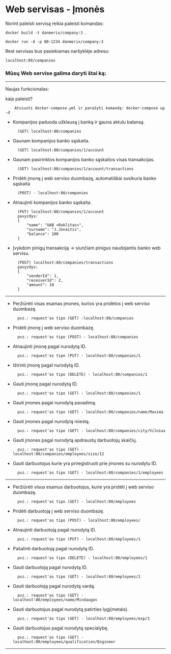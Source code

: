 # Web servisas - Įmonės #

Norint paleisti servisą reikia paleisti komandas:

`docker build -t danmerix/company:3 .`

`docker run -d -p 80:1234 danmerix/company:3`

Rest servisas bus pasiekiamas naršyklėje adresu:

`localhost:80/companies`

### Mūsų Web servise galima daryti štai ką: ###



---
Naujas funkcionalas:

kaip paleisti? 

        Atsiusti docker-compose.yml ir parašyti komandą: docker-compose up -d

* Kompanijos paduoda užklausą į banką ir gauna aktulu balansą.
    
        (GET) localhost:80/companies
* Gaunam kompanijos banko sąskaita.
    
        (GET) localhost:80/companies/1/account
* Gaunam pasirinktos kompanijos banko sąskaitos visas transakcijas.
    
        (GET) localhost:80/companies/1/account/transactions
* Pridėti įmonę į web serviso duombazę, automatiškai susikuria banko sąskaita

        (POST) - localhost:80/companies
* Atnaujinti kompanijos banko sąskaita.
         
        (PUT) localhost:80/companies/1/account
        pavyzdys:
        {
            "name": "UAB <Roklitas>",
            "surname": "J.Jonaitis",
            "balance": 100
        }
* Įvykdom pinigų transakciją -> siunčiam pinigus naudojantis banko web servisu.
         
        (POST) localhost:80/companies/transactions
        pavyzdys:
        {
            "senderId": 1,
            "receiverId": 2,
            "amount": 10
        }
       
---


* Peržiūrėti visas esamas įmones, kurios yra pridėtos į web serviso duombazę.

        pvz.: request'as tipo (GET) -localhost:80/companies
* Pridėti įmonę į web serviso duombazę.

        pvz.: request'as tipo (POST) - localhost:80/companies
* Atnaujinti įmonę pagal nurodytą ID.

        pvz.: request'as tipo (PUT) - localhost:80/companies/1
* Ištrinti įmonę pagal nurodytą ID.

        pvz.: request'as tipo (DELETE) - localhost:80/companies/1
* Gauti įmonę pagal nurodytą ID.

        pvz.: request'as tipo (GET) - localhost:80/companies/1
* Gauti įmones pagal nurodytą pavadimą.

        pvz.: request'as tipo (GET) - localhost:80/companies/name/Maxima

* Gauti įmones pagal nurodytą miestą.

        pvz.: request'as tipo (GET) - localhost:80/companies/city/Vilnius
* Gauti įmones pagal nurodytą apdraustų darbuotojų skaičių.

        pvz.: request'as tipo (GET) - localhost:80/companies/employees/size/12

* Gauti darbuotojus kurie yra priregistruoti prie įmones su nurodytu ID.

        pvz.: request'as tipo (GET) - localhost:80/companies/1/employees

---


* Peržiūrėti visus esamus darbuotojus, kurie yra pridėti į web serviso duombazę. 

        pvz.: request'as tipo (GET) - localhost:80/employees
* Pridėti darbuotoją į web serviso duombazę.

        pvz.: request'as tipo (POST) - localhost:80/employees/
* Atnaujinti darbuotoją pagal nurodytą ID.

        pvz.: request'as tipo (PUT) - localhost:80/employees/1
* Pašalinti darbuotoją pagal nurodytą ID.

        pvz.: request'as tipo (DELETE) - localhost:80/employees/1
* Gauti darbuotoją pagal nurodytą ID.

        pvz.: request'as tipo (GET) - localhost:80/employees/1
* Gauti darbuotoją pagal nurodytą vardą.

        pvz.: request'as tipo (GET) - localhost:80/employees/name/Mindaugas
* Gauti darbuotojus pagal nurodytą patirties lygį(metais).

        pvz.: request'as tipo (GET) - localhost:80/employees/exp/3
* Gauti darbuotojus pagal nurodytą specialybę.

        pvz.: request'as tipo (GET) - localhost:80/employees/qualification/Engineer



---
